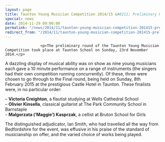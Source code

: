 ```yaml
---
layout: page
title: Taunton Young Musician Competition 2014/15 &#8211; Preliminary Round
special: news
date: 2014-11-29 09:00:00
permalink: "/news/2014/11/taunton-young-musician-competition-201415-preliminary-round/"
redirect_from: "/2014/11/taunton-young-musician-competition-201415-preliminary-round/"
---
```



                    
                    <p>The preliminary round of the Taunton Young Musician Competition took place at Taunton School on Sunday, 23rd November 2014.</p>
<p>A dazzling display of musical ability was on show as nine young musicians each gave a 10 minute performance on a range of instruments (the singers had their own competition running concurrently). Of these, three were chosen to go through to the Final round, being held on Sunday, 8th February 2015 at the prestigious Castle Hotel in Taunton. These finalists were, in no particular order:</p>
<p>&#8211; <strong>Victoria Creighton</strong>, a flautist studying at Wells Cathedral School<br />
&#8211; <strong>Olivier Kinsella</strong>, classical guitarist at The Park Community School in Barnstaple<br />
&#8211; <strong>Malgorzata (‘Maggie’) Kasprzak</strong>, a cellist at Bruton School for Girls</p>
<p>The distinguished adjudicator, Ian Smith, who had travelled all the way from Bedfordshire for the event, was effusive in his praise of the standard of musicianship on offer, and the varied choice of works being played.</p>

                
